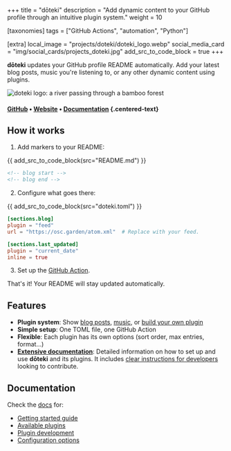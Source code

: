+++
title = "dōteki"
description = "Add dynamic content to your GitHub profile through an intuitive plugin system."
weight = 10

[taxonomies]
tags = ["GitHub Actions", "automation", "Python"]

[extra]
local_image = "projects/doteki/doteki_logo.webp"
social_media_card = "img/social_cards/projects_doteki.jpg"
add_src_to_code_block = true
+++

**dōteki** updates your GitHub profile README automatically. Add your latest blog posts, music you're listening to, or any other dynamic content using plugins.

![doteki logo: a river passing through a bamboo forest](https://cdn.jsdelivr.net/gh/welpo/doteki@main/website/static/img/logo.png)

#### [GitHub](https://github.com/welpo/doteki) • [Website](https://doteki.org/) • [Documentation](https://doteki.org/docs/) {.centered-text}

## How it works

1. Add markers to your README:

{{ add_src_to_code_block(src="README.md") }}

```md
<!-- blog start -->
<!-- blog end -->
```

2. Configure what goes there:

{{ add_src_to_code_block(src="doteki.toml") }}

```toml
[sections.blog]
plugin = "feed"
url = "https://osc.garden/atom.xml"  # Replace with your feed.

[sections.last_updated]
plugin = "current_date"
inline = true
```

3. Set up the [GitHub Action](https://github.com/welpo/doteki-action).

That's it! Your README will stay updated automatically.

## Features

- **Plugin system**: Show [blog posts](https://doteki.org/docs/plugins/feed), [music](https://doteki.org/docs/plugins/lastfm), or [build your own plugin](https://doteki.org/docs/developer-guide/plugin-standard)
- **Simple setup**: One TOML file, one GitHub Action
- **Flexible**: Each plugin has its own options (sort order, max entries, format…)
- **[Extensive documentation](https://doteki.org/docs/)**: Detailed information on how to set up and use **dōteki** and its plugins. It includes [clear instructions for developers](https://doteki.org/docs/developer-guide/) looking to contribute.

## Documentation

Check the [docs](https://doteki.org/docs/) for:

- [Getting started guide](https://doteki.org/docs/)
- [Available plugins](https://doteki.org/docs/category/plugins)
- [Plugin development](https://doteki.org/docs/developer-guide/)
- [Configuration options](https://doteki.org/docs/configuration/)

